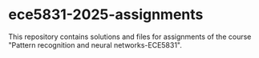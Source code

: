 # ece5831-2025-assignments
This repository contains solutions and files for assignments of the course "Pattern recognition and neural networks-ECE5831".
